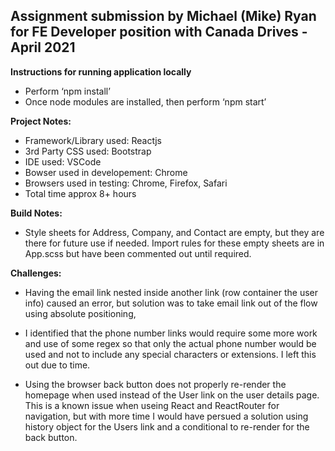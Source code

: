 ## Assignment submission by Michael (Mike) Ryan for FE Developer position with Canada Drives - April 2021


**Instructions for running application locally**
- Perform ‘npm install’
- Once node modules are installed, then perform ‘npm start’


**Project Notes:**
- Framework/Library used: Reactjs
- 3rd Party CSS used: Bootstrap
- IDE used: VSCode
- Bowser used in developement: Chrome
- Browsers used in testing: Chrome, Firefox, Safari
- Total time approx 8+ hours


**Build Notes:**
- Style sheets for Address, Company, and Contact are empty, but they are there for future use if needed. Import rules for these empty sheets are in App.scss but have been commented out until required.


**Challenges:**
- Having the email link nested inside another link (row container the user info) caused an error, but solution was to take email link out of the flow using absolute positioning,

- I identified that the phone number links would require some more work and use of some regex so that only the actual phone number would be used and not to include any special characters or extensions. I left this out due to time.

- Using the browser back button does not properly re-render the homepage when used instead of the User link on the user details page. This is a known issue when useing React and ReactRouter for navigation, but with more time I would have persued a solution using history object for the Users link and a conditional to re-render for the back button.
